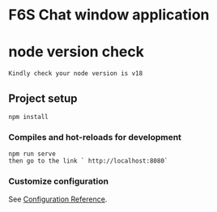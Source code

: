 # F6S Chat window application 

# node version check
```
Kindly check your node version is v18
```

## Project setup
```
npm install

```

### Compiles and hot-reloads for development
```
npm run serve
then go to the link ` http://localhost:8080`
```



### Customize configuration
See [Configuration Reference](https://cli.vuejs.org/config/).
